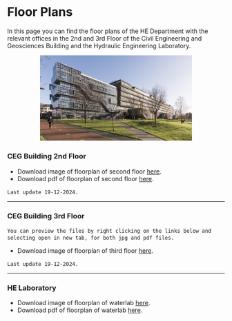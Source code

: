 <!-- <style>
.zoom {
  transition: transform .2s; /* Animation */
  width: 100%;
  height: auto;
  cursor: pointer; /* Set cursor to pointer by default */
  display: block; /* Center image */
  margin: auto;
}

.zoomed-in {
  transform: scale(1.75); /* Zoom in by 1.75x */
  cursor: url('https://upload.wikimedia.org/wikipedia/commons/0/0b/Magnifying_glass_icon.svg'), auto; /* Change cursor to magnifying glass */
}
</style>

<script>
document.addEventListener('DOMContentLoaded', function() {
  const images = document.querySelectorAll('.zoom');
  
  images.forEach(img => {
    img.addEventListener('click', () => {
      img.classList.toggle('zoomed-in');
    });
  });
});
</script> -->

# Floor Plans

In this page you can find the floor plans of the HE Department with the relevant offices in the 2nd and 3rd Floor of the Civil Engineering and Geosciences Building and the Hydraulic Engineering Laboratory.

<div style="text-align: center;">
  <img src="/book/figures/citg_building.jpg" alt="CiTG building" width="70%">
  <p></p>
</div>

<!-- ![CiTG building](/book/figures/citg_building.jpg) -->


### CEG Building 2nd Floor

- Download image of floorplan of second floor [here](./Appendices/second-floor-nov-24.jpg).
- Download pdf of floorplan of second floor [here](./Appendices/second-floor-nov-24.pdf).
```{note}
Last update 19-12-2024.
```
_________________________________________________________________________

### CEG Building 3rd Floor

```{note}
You can preview the files by right clicking on the links below and selecting open in new tab, for both jpg and pdf files.
```

- Download image of floorplan of third floor [here](./Appendices/third-floor-dec-24.jpg).

```{note}
Last update 19-12-2024.
```
_________________________________________________________________________

  
### HE Laboratory

- Download image of floorplan of waterlab [here](./Appendices/wlab_nov_24.jpg).
- Download pdf of floorplan of waterlab [here](./Appendices/wlab_nov_24.pdf).



[def]: /book/figures/citg_building.jpg